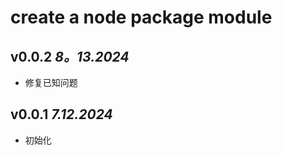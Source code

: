 # create a node package module

## v0.0.2 **_8。13.2024_**

- 修复已知问题

## v0.0.1 **_7.12.2024_**

- 初始化
